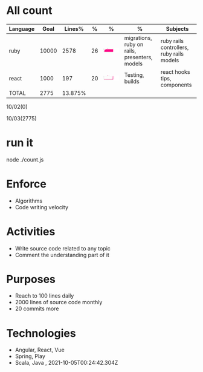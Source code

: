 # All count
|Language|Goal|Lines%|%|%|%|Subjects|
|----------|-------|-------|--------|--------|--------|--------|
|ruby|10000|2578|26|![ruby](https://raw.githubusercontent.com/kapit4n/l-10000-dev/master/ruby.png)|migrations, ruby on rails, presenters, models|ruby rails controllers, ruby rails models|
|react|1000|197|20|![react](https://raw.githubusercontent.com/kapit4n/l-10000-dev/master/react.png)|Testing, builds|react hooks tips, components|
|TOTAL|2775|13.875%|
10/02(0)

10/03(2775)


  # run it
  node ./count.js
      
# Enforce
  * Algorithms
  * Code writing velocity
  
  # Activities
  * Write source code related to any topic
  * Comment the understanding part of it
      
  # Purposes
  * Reach to 100 lines daily
  * 2000 lines of source code monthly
  * 20 commits more
  
  # Technologies
  * Angular, React, Vue
  * Spring, Play
  * Scala, Java
  , 2021-10-05T00:24:42.304Z
